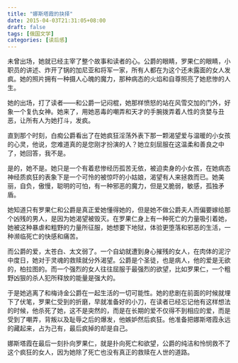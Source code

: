 ```yaml
---
title: "娜斯塔霞的抉择"
date: 2015-04-03T21:31:05+08:00
draft: false
tags: [俄国文学]
categories: [读后感]
---
```




未曾出场，她就已经主宰了整个故事和读者的心。公爵的眼睛，罗果仁的眼睛，小职员的讲述、炸开了锅的加尼亚和将军一家，所有人都在为这个还未露面的女人发疯。她的照片拥有一种摄人心魄的魔力，那种病态的火焰和自尊照亮了她悲惨的人生。



她的出场，打了读者——和公爵一记闷棍，她那样愤怒的站在风雪交加的门外，好象一个复仇女神。她来了，用她恶毒的嘲弄和天才的手腕拨弄着人性的贪婪与丑恶，让所有人为她打斗，发疯。



直到那个时刻，白痴公爵看出了在她疯狂淫荡外表下那一颗渴望爱与温暖的小女孩的心灵，他说，您难道真的是您刚才扮演的人？她立刻屈服在这温柔和善良之中了，她回答，我不是。



是的，她不是。她只是一个有着悲惨经历孤苦无依，被迫卖身的小女孩，在她病态神经质疯狂的表象下是一个可怜的被惊吓的小姑娘，渴望有人来拯救而已。她美丽，自负，傲慢，聪明的可怕，有一种邪恶的魔力，但是又脆弱，敏感，孤独矛盾。



她知道只有罗果仁和公爵是真正爱她懂得她的，但是她不做公爵夫人而偏要嫁给那个凶残的男人，是因为她渴望被毁灭。在罗果仁身上有一种死亡的力量吸引着她，她被这种暴虐和粗野的力量所征服，她想要下地狱，体验更堕落和邪恶的生活，一种濒临死亡的快感和痛苦。



而公爵的爱，太苍白、太文弱了。一个自幼就遭到身心摧残的女人，在肉体的泥泞中度日，她对于灵魂的救赎就分外渴望。公爵是个圣徒，也是病人，他的爱是无欲的，柏拉图的。而一个强烈的女人往往屈服于最强烈的欲望，比如罗果仁，一个粗野凶狠的杀人犯所释放的能量是强大的。



于是她逃离了和梅诗金公爵在一起生活的一切可能性。她的悲剧在前面的时候就埋下了伏笔，罗果仁受到的折磨，早就准备好的小刀，在读者已经忘记他有这样想法的时候，他杀死了她，这不是突然的，而是在长期的爱不仅得不到相应的爱，而是受到了嘲弄，背叛以及耻辱之后的爆发，他嫉妒然后疯狂。他准备把娜斯塔霞永远的藏起来，占为己有，最后疯掉的却是自己。



娜斯塔霞在最后一刻扑向罗果仁，就是扑向死亡和欲望，公爵的纯洁和怜悯救不了这个疯狂的女人，因为她除了死亡也没有真正的救赎在人世的道路。

